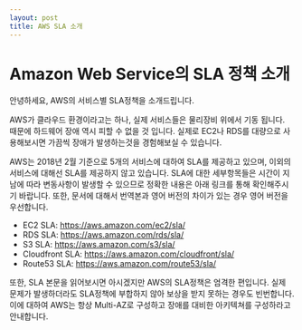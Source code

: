 ```yaml
---
layout: post
title: AWS SLA 소개
---
```


Amazon Web Service의 SLA 정책 소개
=============

안녕하세요, AWS의 서비스별 SLA정책을 소개드립니다.

AWS가 클라우드 환경이라고는 하나, 실제 서비스들은 물리장비 위에서 기동 됩니다. 때문에 하드웨어 장애 역시 피할 수 없을 것 입니다.
실제로 EC2나 RDS를 대량으로 사용해보시면 가끔씩 장애가 발생하는것을 경험해보실 수 있습니다.

AWS는 2018년 2월 기준으로 5개의 서비스에 대하여 SLA를 제공하고 있으며, 이외의 서비스에 대해선 SLA를 제공하지 않고 있습니다.
SLA에 대한 세부항목들은 시간이 지남에 따라 변동사항이 발생할 수 있으므로 정확한 내용은 아래 링크를 통해 확인해주시기 바랍니다.
또한, 문서에 대해서 번역본과 영어 버전의 차이가 있는 경우 영어 버전을 우선합니다.
- EC2 SLA: https://aws.amazon.com/ec2/sla/
- RDS SLA: https://aws.amazon.com/rds/sla/
- S3 SLA: https://aws.amazon.com/s3/sla/
- Cloudfront SLA: https://aws.amazon.com/cloudfront/sla/
- Route53 SLA: https://aws.amazon.com/route53/sla/



또한, SLA 본문을 읽어보시면 아시겠지만 AWS의 SLA정책은 엄격한 편입니다. 실제 문제가 발생하더라도 SLA정책에 부합하지 않아 보상을 받지 못하는 경우도 빈번합니다.
이에 대하여 AWS는 항상 Multi-AZ로 구성하고 장애를 대비한 아키텍쳐를 구성하라고 안내합니다.
